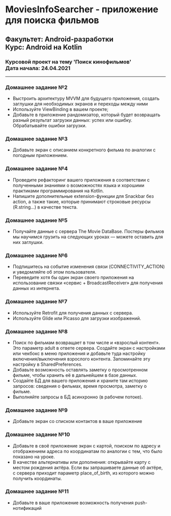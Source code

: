 # MoviesInfoSearcher - приложение для поиска фильмов
## Факультет: Android-разработки<br>Курс: Android на Kotlin   
### Курсовой проект на тему 'Поиск кинофильмов'<br>Дата начала: 24.04.2021
---
### Домашнее задание №2 
- Выстроить архитектуру MVVM для будущего приложения, создать заглушки для необходимых экранов и переходы между ними
- Используйте ViewBinding в вашем проекте;
- Добавьте в приложение рандомизатор, который будет возвращать разный результат загрузки данных: успех или ошибку. Обрабатывайте ошибки загрузки. 

### Домашнее задание №3 
- Добавьте экран с описанием конкретного фильма по аналогии с погодным приложением.

### Домашнее задание №4 
- Проведите рефакторинг вашего приложения в соответствии с полученными знаниями о возможностях языка и хорошими практиками программирования на Kotlin.
- Напишите дополнительные extension-функции для Snackbar без action, а также такие, которые принимают строковые ресурсы (R.string...) в качестве текста.

### Домашнее задание №5 
- Получайте данные с сервера The Movie DataBase. Постеры фильмов мы научимся грузить на следующих уроках — можете оставить для них заглушки.

### Домашнее задание №6 
- Подпишитесь на событие изменения связи (CONNECTIVITY_ACTION) и уведомляйте об этом пользователя.
- Переведите хотя бы один экран своего приложения на использование связки «сервис + BroadcastReceiver» для получения данных из интернета. 

### Домашнее задание №7 
- Используйте Retrofit для получения данных с сервера.
- Используйте Glide или Picasso для загрузки изображений.

### Домашнее задание №8 
- Поиск по фильмам возвращает в том числе и «взрослый контент». Это параметр adult в ответе сервера. Создайте экран с настройками или чекбокс в меню приложения и добавьте туда настройку включения/выключения взрослого контента. Запоминайте эту настройку в SharedPreferences.
- Добавьте возможность оставлять заметку о просмотренном фильме, чтобы хранить её в дальнейшем в базе данных.
- Создайте БД для вашего приложения и храните там историю запросов: сведения о фильмах, время просмотра, заметку о фильме.
- Выполняйте запросы в БД асинхронно (в рабочем потоке).

### Домашнее задание №9 
- Добавьте экран со списком контактов в ваше приложение

### Домашнее задание №10 
- Добавьте в своё приложение экран с картой, поиском по адресу и отображением адреса по координатам по аналогии с тем, что было показано на уроке.
- В качестве альтернативы или дополнения: открывайте карту с местом рождения актёра. Если вы запрашиваете данные об актёре, с сервера приходит параметр place_of_birth, из которого можно получить координаты.

### Домашнее задание №11 
- Добавьте в ваше приложение возможность получения push-нотификаций